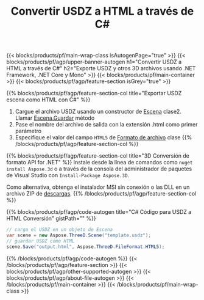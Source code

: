 ﻿---
title: Convertir USDZ a HTML a través de C# 
description: Convierta USDZ y otros 3D archivos usando .NET API
url: /es/net/conversion/usdz-to-html/
family: 3d
platformtag: net
feature: conversion
informat: USDZ
outformat: HTML
otherformats: DRC ASE RVM DAE 3MF AMF JT FBX 
---
{{< blocks/products/pf/main-wrap-class isAutogenPage="true" >}}
{{< blocks/products/pf/agp/upper-banner-autogen h1="Convertir USDZ a HTML a través de C#" h2="Exporte USDZ y otros 3D archivos usando .NET Framework, .NET Core y Mono" >}}
{{< blocks/products/pf/main-container >}}
{{< blocks/products/pf/agp/feature-section isGrey="true" >}}

{{% blocks/products/pf/agp/feature-section-col title="Exportar USDZ escena como HTML con C#" %}}
1. Cargue el archivo USDZ usando un constructor de [Escena](https://apireference.aspose.com/3d/net/aspose.threed/scene) clase2. Llamar [Escena.Guardar](https://apireference.aspose.com/3d/net/aspose.threed/scene/methods/save/index) método
3. Pase el nombre del archivo de salida con la extensión .html como primer parámetro
4. Especifique el valor del campo `HTML5` de [Formato de archivo](https://apireference.aspose.com/3d/net/aspose.threed/fileformat/fields/index) clase
{{% /blocks/products/pf/agp/feature-section-col %}}

{{% blocks/products/pf/agp/feature-section-col title="3D Conversión de formato API for .NET" %}}
Instale desde la línea de comandos como ```nuget install Aspose.3d``` o a través de la consola del administrador de paquetes de Visual Studio con ```Install-Package Aspose.3D```.

Como alternativa, obtenga el instalador MSI sin conexión o las DLL en un archivo ZIP de [descargas](https://downloads.aspose.com/3d/net).
{{% /blocks/products/pf/agp/feature-section-col %}}

{{% blocks/products/pf/agp/code-autogen title="C# Código para USDZ a HTML Conversión" gistPath="" %}}
```cs
// carga el USDZ en un objeto de Escena 
var scene = new Aspose.ThreeD.Scene("template.usdz");
// guardar USDZ como HTML 
scene.Save("output.html", Aspose.ThreeD.FileFormat.HTML5);

```
{{% /blocks/products/pf/agp/code-autogen %}}
{{< /blocks/products/pf/agp/feature-section >}}
{{< blocks/products/pf/agp/other-supported-autogen >}}
{{< blocks/products/pf/agp/about-file-autogen >}}
{{< /blocks/products/pf/main-container >}}
{{< /blocks/products/pf/main-wrap-class >}}